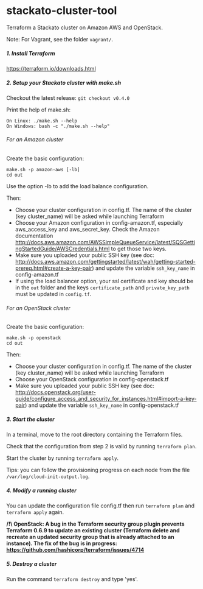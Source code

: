 # stackato-cluster-tool
Terraform a Stackato cluster on Amazon AWS and OpenStack.

Note: For Vagrant, see the folder `vagrant/`.

##### 1. Install Terraform
https://terraform.io/downloads.html

##### 2. Setup your Stackato cluster with make.sh

Checkout the latest release:
`git checkout v0.4.0`

Print the help of make.sh:
```
On Linux: ./make.sh --help
On Windows: bash -c "./make.sh --help"
```

###### For an Amazon cluster
Create the basic configuration:
```
make.sh -p amazon-aws [-lb]
cd out
```
Use the option -lb to add the load balance configuration.

Then:
- Choose your cluster configuration in config.tf. The name of the cluster (key cluster_name) will be asked while launching Terraform
- Choose your Amazon configuration in config-amazon.tf, especially aws_access_key and aws_secret_key. Check the Amazon documentation http://docs.aws.amazon.com/AWSSimpleQueueService/latest/SQSGettingStartedGuide/AWSCredentials.html to get those two keys.
- Make sure you uploaded your public SSH key (see doc: http://docs.aws.amazon.com/gettingstarted/latest/wah/getting-started-prereq.html#create-a-key-pair) and update the variable `ssh_key_name` in config-amazon.tf
- If using the load balancer option, your ssl certificate and key should be in the `out` folder and the keys `certificate_path` and `private_key_path` must be updated in `config.tf`.

###### For an OpenStack cluster
Create the basic configuration:
```
make.sh -p openstack
cd out
```
Then:
- Choose your cluster configuration in config.tf. The name of the cluster (key cluster_name) will be asked while launching Terraform
- Choose your OpenStack configuration in config-openstack.tf
- Make sure you uploaded your public SSH key (see doc: http://docs.openstack.org/user-guide/configure_access_and_security_for_instances.html#import-a-key-pair) and update the variable `ssh_key_name` in config-openstack.tf

##### 3. Start the cluster
In a terminal, move to the root directory containing the Terraform files.

Check that the configuration from step 2 is valid by running `terraform plan`.

Start the cluster by running `terraform apply`.

Tips: you can follow the provisioning progress on each node from the file `/var/log/cloud-init-output.log`.

##### 4. Modify a running cluster
You can update the configuration file config.tf then run `terraform plan` and `terraform apply` again.

**/!\ OpenStack: A bug in the Terraform security group plugin prevents Terraform 0.6.9 to update an existing cluster (Terraform delete and recreate an updated security group that is already attached to an instance). The fix of the bug is in progress: https://github.com/hashicorp/terraform/issues/4714**

##### 5. Destroy a cluster
Run the command `terraform destroy` and type 'yes'.
